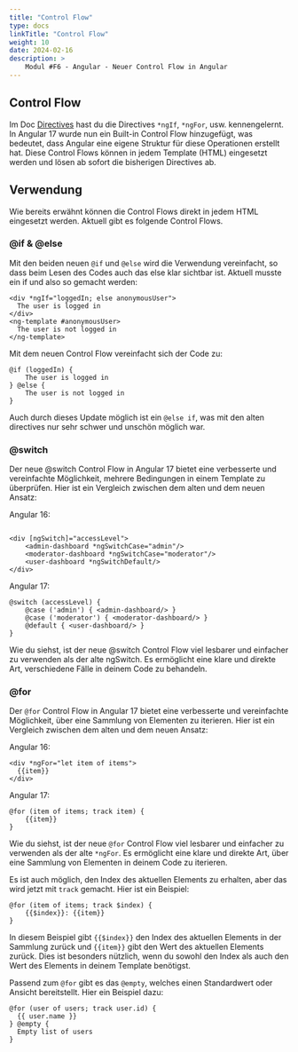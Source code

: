 ```yaml
---
title: "Control Flow"
type: docs
linkTitle: "Control Flow"
weight: 10
date: 2024-02-16
description: >
    Modul #F6 - Angular - Neuer Control Flow in Angular
---
```


## Control Flow
Im Doc [Directives](../../angular/02_7_angular_directives) hast du die Directives `*ngIf`, `*ngFor`, usw. kennengelernt.
In Angular 17 wurde nun ein Built-in Control Flow hinzugefügt, was bedeutet, dass Angular eine eigene Struktur für diese Operationen erstellt hat.
Diese Control Flows können in jedem Template (HTML) eingesetzt werden und lösen ab sofort die bisherigen Directives ab.

## Verwendung
Wie bereits erwähnt können die Control Flows direkt in jedem HTML eingesetzt werden. Aktuell gibt es folgende Control Flows.

### @if & @else
Mit den beiden neuen `@if` und `@else` wird die Verwendung vereinfacht, so dass beim Lesen des Codes auch das else klar sichtbar ist. Aktuell musste ein if und also so gemacht werden:

```angular17html
<div *ngIf="loggedIn; else anonymousUser">
  The user is logged in
</div>
<ng-template #anonymousUser>
  The user is not logged in
</ng-template>
```

Mit dem neuen Control Flow vereinfacht sich der Code zu:

```angular17html
@if (loggedIn) {
    The user is logged in
} @else {
    The user is not logged in
}
```

Auch durch dieses Update möglich ist ein `@else if`, was mit den alten directives nur sehr schwer und unschön möglich war.

### @switch
Der neue @switch Control Flow in Angular 17 bietet eine verbesserte und vereinfachte Möglichkeit, mehrere Bedingungen in einem Template zu überprüfen. 
Hier ist ein Vergleich zwischen dem alten und dem neuen Ansatz:

Angular 16:
```angular17html

<div [ngSwitch]="accessLevel">
    <admin-dashboard *ngSwitchCase="admin"/>
    <moderator-dashboard *ngSwitchCase="moderator"/>
    <user-dashboard *ngSwitchDefault/>
</div>
```

Angular 17:
```angular17html
@switch (accessLevel) {
    @case ('admin') { <admin-dashboard/> }
    @case ('moderator') { <moderator-dashboard/> }
    @default { <user-dashboard/> }
}
```

Wie du siehst, ist der neue @switch Control Flow viel lesbarer und einfacher zu verwenden als der alte ngSwitch. 
Es ermöglicht eine klare und direkte Art, verschiedene Fälle in deinem Code zu behandeln.

### @for

Der `@for` Control Flow in Angular 17 bietet eine verbesserte und vereinfachte Möglichkeit, über eine Sammlung von Elementen zu iterieren. 
Hier ist ein Vergleich zwischen dem alten und dem neuen Ansatz:

Angular 16:
```angular17html
<div *ngFor="let item of items">
  {{item}}
</div>
```

Angular 17:
```angular17html
@for (item of items; track item) {
    {{item}}
}
```

Wie du siehst, ist der neue `@for` Control Flow viel lesbarer und einfacher zu verwenden als der alte `*ngFor`. 
Es ermöglicht eine klare und direkte Art, über eine Sammlung von Elementen in deinem Code zu iterieren.

Es ist auch möglich, den Index des aktuellen Elements zu erhalten, aber das wird jetzt mit `track` gemacht. Hier ist ein Beispiel:
```angular17html
@for (item of items; track $index) {
    {{$index}}: {{item}}
}
```

In diesem Beispiel gibt `{{$index}}` den Index des aktuellen Elements in der Sammlung zurück und `{{item}}` gibt den Wert des aktuellen Elements zurück.
Dies ist besonders nützlich, wenn du sowohl den Index als auch den Wert des Elements in deinem Template benötigst.

Passend zum `@for` gibt es das `@empty`, welches einen Standardwert oder Ansicht bereitstellt. Hier ein Beispiel dazu:

```angular17html
@for (user of users; track user.id) {
  {{ user.name }}
} @empty {
  Empty list of users
}
```
